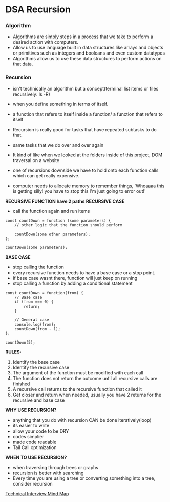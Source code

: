 # DSA Recursion

### Algorithm

- Algorithms are simply steps in a process that we take to perform a desired action with computers.
- Allow us to use language built in data structures like arrays and objects or primitives such as integers
 and booleans and even custom datatypes
- Algorithms allow us to use these data structures to perform actions on that data.

### Recursion
- isn't technically an algorithm but a concept(terminal list items or files recursively: ls -R)
- when you define something in terms of itself. 
- a function that refers to itself inside a function/ a function that refers to itself
- Recursion is really good for tasks that have repeated subtasks to do that. 
- same tasks that we do over and over again
- It kind of like when we looked at the folders inside of this project, DOM traversal on a website

- one of recursions downside we have to hold onto each function calls which can get really expensive.
- computer needs to allocate memory to remember things, 'Whoaaaa this is getting silly! you have to stop this I'm just going to error out!'

**RECURSIVE FUNCTION have 2 paths**
**RECURSIVE CASE** 
- call the function again and run items
  
```
const countDown = function (some parameters) {
    // other logic that the function should perform

    countDown(some other parameters);
};

countDown(some parameters);

```
  
**BASE CASE**
- stop calling the function
- every recursive function needs to have a base case or a stop point.
- if base case wasnt there, function will just keep on running
- stop calling a function by adding a conditional statement

```
const countDown = function(from) {
    // Base case
    if (from === 0) {
        return;
    }

    // General case
    console.log(from);
    countDown(from - 1);
};

countDown(5);
```

**RULES:** 
1. Identify the base case
2. Identify the recursive case
3. The argument of the function must be modified with each call
4. The function does not return the outcome until all recursive calls are finished
5. A recursive call returns to the recursive function that called it
6. Get closer and return when needed, usually you have 2 returns for the recursive and base case

**WHY USE RECURSION?**
- anything that you do with recursion CAN be done iteratively(loop)
- its easier to write
- allow your code to be DRY
- codes simplier
- made code readable
- Tail Call optimization

**WHEN TO USE RECURSION?**
- when traversing through trees or graphs
- recursion is better with searching
- Every time you are using a tree or converting something into a tree, consider recursion

[Technical Interview Mind Map](https://coggle.it/diagram/W5E5tqYlrXvFJPsq/t/master-the-interview-click-here-for-course-link)
